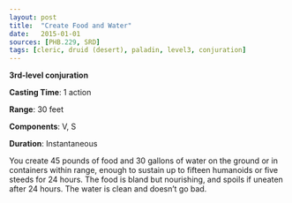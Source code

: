 ```yaml
---
layout: post
title:  "Create Food and Water"
date:   2015-01-01
sources: [PHB.229, SRD]
tags: [cleric, druid (desert), paladin, level3, conjuration]
---
```


**3rd-level conjuration**

**Casting Time**: 1 action

**Range**: 30 feet

**Components**: V, S

**Duration**: Instantaneous

You create 45 pounds of food and 30 gallons of water on the ground or in containers within range, enough to sustain up to fifteen humanoids or five steeds for 24 hours. The food is bland but nourishing, and spoils if uneaten after 24 hours. The water is clean and doesn’t go bad.
